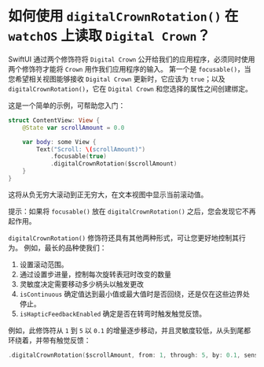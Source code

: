 如何使用 `digitalCrownRotation()` 在 `watchOS` 上读取 `Digital Crown`？
===

SwiftUI 通过两个修饰符将 `Digital Crown` 公开给我们的应用程序，必须同时使用两个修饰符才能将 `Crown` 用作我们应用程序的输入。 第一个是 `focusable()`，当您希望相关视图能够接收 `Digital Crown` 更新时，它应该为 `true`；以及 `digitalCrownRotation()`，它在 `Digital Crown` 和您选择的属性之间创建绑定。

这是一个简单的示例，可帮助您入门：

```swift
struct ContentView: View {
    @State var scrollAmount = 0.0

    var body: some View {
        Text("Scroll: \(scrollAmount)")
            .focusable(true)
            .digitalCrownRotation($scrollAmount)
    }
}
```

这将从负无穷大滚动到正无穷大，在文本视图中显示当前滚动值。

提示：如果将 `focusable()` 放在 `digitalCrownRotation()` 之后，您会发现它不再起作用。

`digitalCrownRotation()` 修饰符还具有其他两种形式，可让您更好地控制其行为。 例如，最长的品种使我们：

1. 设置滚动范围。
2. 通过设置步进量，控制每次旋转表冠时改变的数量
3. 灵敏度决定需要移动多少柄头以触发更改
4. `isContinuous` 确定值达到最小值或最大值时是否回绕，还是仅在这些边界处停止。
5. `isHapticFeedbackEnabled` 确定是否在转弯时触发触觉反馈。

例如，此修饰符从 `1` 到 `5` 以 `0.1` 的增量逐步移动，并且灵敏度较低，从头到尾都环绕着，并带有触觉反馈：

```swift
.digitalCrownRotation($scrollAmount, from: 1, through: 5, by: 0.1, sensitivity: .low, isContinuous: true, isHapticFeedbackEnabled: true)
```